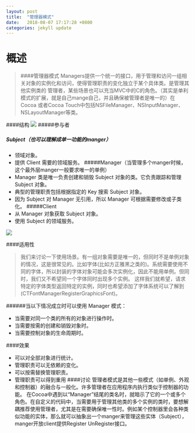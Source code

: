```yaml
---
layout: post
title:  "管理器模式"
date:   2018-08-07 17:17:28 +0800
categories: jekyll update
---
```

# 概述
> ####管理器模式
> Managers提供一个统一的接口，用于管理和访问一组相关对象的实例化和访问，使得管理职责的变化独立于某个具体类。是管理其他实例类的 管理者，某些场景也可以充当MVC中的C的角色。（其实是单利模式的扩展，就是自己mange自己，并且确保被管理者是唯一的）在Cocoa 或者Cocoa Touch中包括NSFileManager、NSInputManager、NSLayoutManager等类。

####结构
![](http://upload-images.jianshu.io/upload_images/1517257-51774d07ee87ca75.png?imageMogr2/auto-orient/strip%7CimageView2/2/w/1240)
#####参与者
##### Subject（也可以理解成单一功能的manger）
- 领域对象。
- 提供 Client 需要的领域服务。
#####Manager（当管理多个manger时候，这个最外层manger一般要求唯一的单例）
- Manager 类是唯一负责创建和销毁 Subject 对象的类。它负责跟踪和管理 Subject 对象。
- 典型的管理职责包括根据指定的 Key 搜索 Subject 对象。
- 因为 Subject 对 Manager 无引用，所以 Manager 可根据需要修改或子类化。
#####Client
- 从 Manager 对象获取 Subject 对象。
- 使用 Subject 的领域服务。

![](http://upload-images.jianshu.io/upload_images/1517257-beabeb5570625591.png?imageMogr2/auto-orient/strip%7CimageView2/2/w/1240)

####适用性
>我们来讨论一下使用场景。有一组对象需要是唯一的，但同时不是单例对象的情况，这是很常见的。比如字体(比如方正雅黑之类的)。系统需要使用不同的字体，所以封装的字体对象可能会多次实例化，因此不能用单例。但同时，我们又不希望同一个字体同时出现多个实例。
这样我们就希望，请求特定的字体类型返回特定的实例，同时也希望添加了字体系统可以了解到(CTFontManagerRegisterGraphicsFont)。

 ######当以下情况成立时可以使用 Manager 模式：
- 当需要对同一个类的所有的对象进行操作时。
- 当需要按需的创建和销毁对象时。
- 当需要控制对象的生命周期时。

####效果
- 可以对全部对象进行统计。
- 管理职责可以无依赖的变化。
- 可以按需替换管理职责。
- 管理职责可以得到重用
####讨论
管理者模式是其他一些模式（如单例、外观和控制器）的融合与一般化。许多管理者在应用程序内执行类似于控制器的功能。 在Cocoa中遇到以“Manager”结尾的类名时，就暗示了它的一个或多个角色。在自定义的代码中，当需要用于管理其他类的多个实例的类时，要想解耦推荐使用管理者，尤其是在需要确保唯一性时。例如某个控制器里会各种类似功能的实体，那么就可以抽象出一个manger来管理这些实体（Subject），manger开放client提供Register UnRegister接口。
